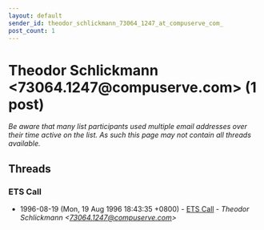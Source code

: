 ```yaml
---
layout: default
sender_id: theodor_schlickmann_73064_1247_at_compuserve_com_
post_count: 1
---
```


# Theodor Schlickmann <73064.1247<span>@</span>compuserve.com> (1 post)

_Be aware that many list participants used multiple email addresses over their time active on the list. As such this page may not contain all threads available._

## Threads

### ETS Call
+ 1996-08-19 (Mon, 19 Aug 1996 18:43:35 +0800) - [ETS Call](/archive/1996/08/2e4e6ccdfc3444f7a6f8ebb32064e494c02d307c83c2ec26be0fbe49cbbf80f0) - _Theodor Schlickmann \<73064.1247@compuserve.com\>_

